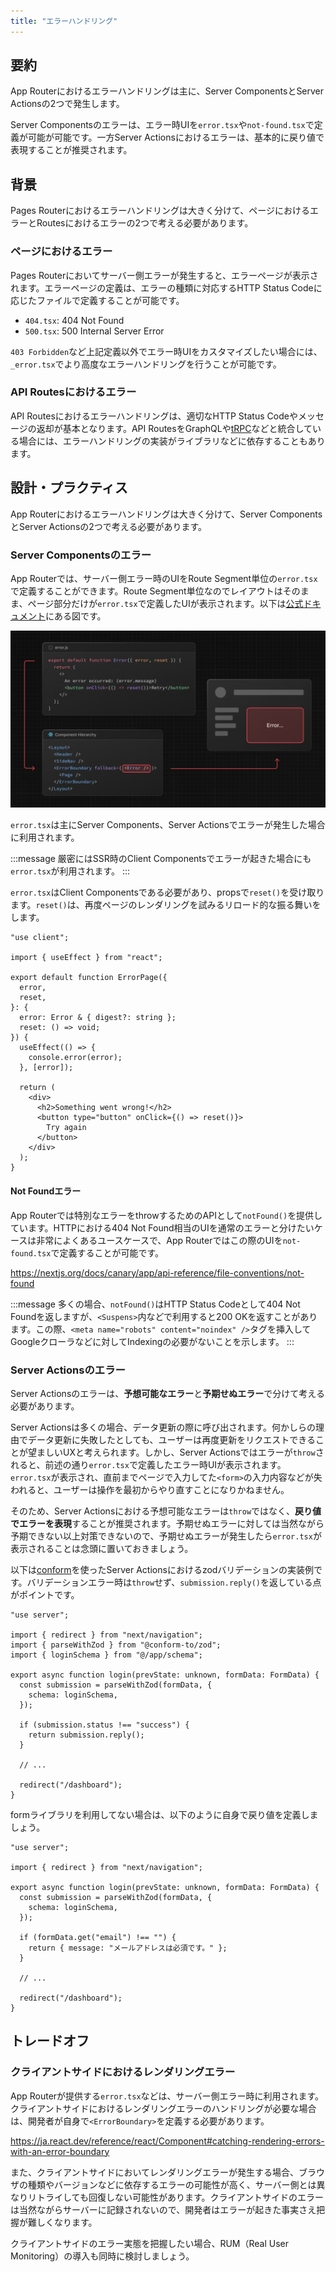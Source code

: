 ```yaml
---
title: "エラーハンドリング"
---
```


## 要約

App Routerにおけるエラーハンドリングは主に、Server ComponentsとServer Actionsの2つで発生します。

Server Componentsのエラーは、エラー時UIを`error.tsx`や`not-found.tsx`で定義が可能が可能です。一方Server Actionsにおけるエラーは、基本的に戻り値で表現することが推奨されます。

## 背景

Pages Routerにおけるエラーハンドリングは大きく分けて、ページにおけるエラーとRoutesにおけるエラーの2つで考える必要があります。

### ページにおけるエラー

Pages Routerにおいてサーバー側エラーが発生すると、エラーページが表示されます。エラーページの定義は、エラーの種類に対応するHTTP Status Codeに応じたファイルで定義することが可能です。

- `404.tsx`: 404 Not Found
- `500.tsx`: 500 Internal Server Error

`403 Forbidden`など上記定義以外でエラー時UIをカスタマイズしたい場合には、`_error.tsx`でより高度なエラーハンドリングを行うことが可能です。

### API Routesにおけるエラー

API Routesにおけるエラーハンドリングは、適切なHTTP Status Codeやメッセージの返却が基本となります。API RoutesをGraphQLや[tRPC](https://trpc.io/)などと統合している場合には、エラーハンドリングの実装がライブラリなどに依存することもあります。

## 設計・プラクティス

App Routerにおけるエラーハンドリングは大きく分けて、Server ComponentsとServer Actionsの2つで考える必要があります。

### Server Componentsのエラー

App Routerでは、サーバー側エラー時のUIをRoute Segment単位の`error.tsx`で定義することができます。Route Segment単位なのでレイアウトはそのまま、ページ部分だけが`error.tsx`で定義したUIが表示されます。以下は[公式ドキュメント](https://nextjs.org/docs/canary/app/api-reference/file-conventions/error#how-errorjs-works)にある図です。

![エラー時のUIイメージ](/images/nextjs-basic-principle/error-ui.png)

`error.tsx`は主にServer Components、Server Actionsでエラーが発生した場合に利用されます。

:::message
厳密にはSSR時のClient Componentsでエラーが起きた場合にも`error.tsx`が利用されます。
:::

`error.tsx`はClient Componentsである必要があり、propsで`reset()`を受け取ります。`reset()`は、再度ページのレンダリングを試みるリロード的な振る舞いをします。

```tsx
"use client";

import { useEffect } from "react";

export default function ErrorPage({
  error,
  reset,
}: {
  error: Error & { digest?: string };
  reset: () => void;
}) {
  useEffect(() => {
    console.error(error);
  }, [error]);

  return (
    <div>
      <h2>Something went wrong!</h2>
      <button type="button" onClick={() => reset()}>
        Try again
      </button>
    </div>
  );
}
```

#### Not Foundエラー

App Routerでは特別なエラーをthrowするためのAPIとして`notFound()`を提供しています。HTTPにおける404 Not Found相当のUIを通常のエラーと分けたいケースは非常によくあるユースケースで、App Routerではこの際のUIを`not-found.tsx`で定義することが可能です。

https://nextjs.org/docs/canary/app/api-reference/file-conventions/not-found

:::message
多くの場合、`notFound()`はHTTP Status Codeとして404 Not Foundを返しますが、`<Suspens>`内などで利用すると200 OKを返すことがあります。この際、`<meta name="robots" content="noindex" />`タグを挿入してGoogleクローラなどに対してIndexingの必要がないことを示します。
:::

### Server Actionsのエラー

Server Actionsのエラーは、**予想可能なエラー**と**予期せぬエラー**で分けて考える必要があります。

Server Actionsは多くの場合、データ更新の際に呼び出されます。何かしらの理由でデータ更新に失敗したとしても、ユーザーは再度更新をリクエストできることが望ましいUXと考えられます。しかし、Server Actionsではエラーが`throw`されると、前述の通り`error.tsx`で定義したエラー時UIが表示されます。`error.tsx`が表示され、直前までページで入力してた`<form>`の入力内容などが失われると、ユーザーは操作を最初からやり直すことになりかねません。

そのため、Server Actionsにおける予想可能なエラーは`throw`ではなく、**戻り値でエラーを表現**することが推奨されます。予期せぬエラーに対しては当然ながら予期できない以上対策できないので、予期せぬエラーが発生したら`error.tsx`が表示されることは念頭に置いておきましょう。

以下は[conform](https://ja.conform.guide/integration/nextjs)を使ったServer Actionsにおけるzodバリデーションの実装例です。バリデーションエラー時は`throw`せず、`submission.reply()`を返している点がポイントです。

```tsx
"use server";

import { redirect } from "next/navigation";
import { parseWithZod } from "@conform-to/zod";
import { loginSchema } from "@/app/schema";

export async function login(prevState: unknown, formData: FormData) {
  const submission = parseWithZod(formData, {
    schema: loginSchema,
  });

  if (submission.status !== "success") {
    return submission.reply();
  }

  // ...

  redirect("/dashboard");
}
```

formライブラリを利用してない場合は、以下のように自身で戻り値を定義しましょう。

```tsx
"use server";

import { redirect } from "next/navigation";

export async function login(prevState: unknown, formData: FormData) {
  const submission = parseWithZod(formData, {
    schema: loginSchema,
  });

  if (formData.get("email") !== "") {
    return { message: "メールアドレスは必須です。" };
  }

  // ...

  redirect("/dashboard");
}
```

## トレードオフ

### クライアントサイドにおけるレンダリングエラー

App Routerが提供する`error.tsx`などは、サーバー側エラー時に利用されます。クライアントサイドにおけるレンダリングエラーのハンドリングが必要な場合は、開発者が自身で`<ErrorBoundary>`を定義する必要があります。

https://ja.react.dev/reference/react/Component#catching-rendering-errors-with-an-error-boundary

また、クライアントサイドにおいてレンダリングエラーが発生する場合、ブラウザの種類やバージョンなどに依存するエラーの可能性が高く、サーバー側とは異なりリトライしても回復しない可能性があります。クライアントサイドのエラーは当然ながらサーバーに記録されないので、開発者はエラーが起きた事実さえ把握が難しくなります。

クライアントサイドのエラー実態を把握したい場合、RUM（Real User Monitoring）の導入も同時に検討しましょう。
